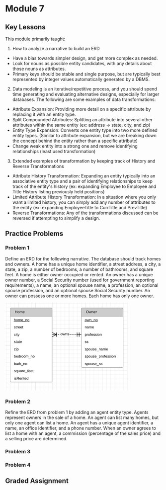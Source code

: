 
# Module 7

## Key Lessons

This module primarily taught:

1. How to analyze a narrative to build an ERD

- Have a bias towards simpler design, and get more complex as needed.
- Look for nouns as possible entity candidates, with any details about those nouns as attributes.
- Primary keys should be stable and single purpose, but are typically best represented by integer values automatically generated by a DBMS.

2. Data modeling is an iterative/repetitive process, and you should spend time generating and evaluating alternative designs, especially for larger databases. The following are some examples of data transformations:

- Attribute Expansion: Providing more detail on a specific attribute by replacing it with an entity type.
- Split Compounded Attributes: Splitting an attribute into several other attributes within the same entity (ex: address -> state, city, and zip)
- Entity Type Expansion: Converts one entity type into two more defined entity types. (Similar to attribute expansion, but we are breaking down the concept behind the entity rather than a specific attribute)
- Change weak entity into a strong one and remove identifying relationships (least used transformation)

3. Extended examples of transformation by keeping track of History and Reverse Transformations

- Attribute History Transformation: Expanding an entity typically into an associative entity type and a pair of identifying relationships to keep track of the entity's history (ex: expanding Employee to Employee and Title History listing previously held positions)
- Limited Attribute History Transformation: In a situation where you only want a limited history, you can simply add any number of attributes to the entity (ex: expanding EmployeeTitle to CurrTitle and PrevTitle)
- Reverse Transformations: Any of the transformations discussed can be reversed if attempting to simplify a design.

## Practice Problems

### Problem 1

Define an ERD for the following narrative. The database should track homes and owners. A home has a unique home identifier, a street address, a city, a state, a zip, a number of bedrooms, a number of bathrooms, and square feet. A home is either owner occupied or rented. An owner has a unique owner number, a Social Security number (used for government reporting requirements), a name, an optional spouse name, a profession, an optional spouse profession, and an optional spouse Social Security number. An owner can possess one or more homes. Each home has only one owner.

![Practice Problem 1 Diagram](./images/practice_problem1.png)

### Problem 2

Refine the ERD from problem 1 by adding an agent entity type. Agents represent owners in the sale of a home.  An agent can list many homes, but only one agent can list a home. An agent has a unique agent identifier, a name, an office identifier, and a phone number. When an owner agrees to list a home with an agent, a commission (percentage of the sales price) and a selling price are determined.

### Problem 3

### Problem 4

## Graded Assignment

